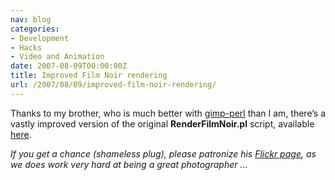 ```yaml
---
nav: blog
categories:
- Development
- Hacks
- Video and Animation
date: 2007-08-09T00:00:00Z
title: Improved Film Noir rendering
url: /2007/08/09/improved-film-noir-rendering/
---
```


Thanks to my brother, who is much better with [gimp-perl][1] than I am, there’s a vastly improved version of the original **RenderFilmNoir.pl** script, available [here][2].

 [1]: http://www.goof.com/pcg/marc/gimp.html
 [2]: http://jbuchbinder.com/wp-content/uploads/2007/08/renderfilmnoirpl.gz

*If you get a chance (shameless plug), please patronize his [Flickr page][3], as we does work very hard at being a great photographer …*

 [3]: http://www.flickr.com/photos/grendelkhan/
